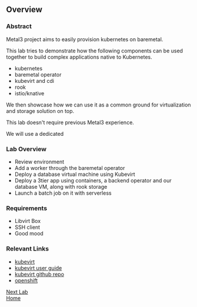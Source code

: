 ## Overview

### Abstract

Metal3 project aims to easily provision kubernetes on baremetal.

This lab tries to demonstrate how the following components can be used together to build complex applications native to Kubernetes.

- kubernetes
- baremetal operator
- kubevirt and cdi
- rook
- istio/knative

We then showcase how we can use it as a common ground for virtualization and storage solution on top.

This lab doesn't require previous Metal3 experience.

We will use a dedicated 

### Lab Overview

* Review environment
* Add a worker through the baremetal operator
* Deploy a database virtual machine using Kubevirt
* Deploy a 3tier app using containers, a backend operator and our database VM, along with rook storage
* Launch a batch job on it with serverless

### Requirements

- Libvirt Box
- SSH client
- Good mood

### Relevant Links

- [kubevirt](http://kubevirt.io/)
- [kubevirt user guide](https://kubevirt.io/user-guide/docs/latest/welcome/index.html)
- [kubevirt github repo](https://github.com/kubevirt/kubevirt)
- [openshift](https://docs.okd.io/latest/welcome/index.html)

[Next Lab](lab1.md)\
[Home](README.md)
